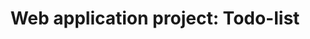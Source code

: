 ---
title: "Web application project: Todo-list"
tags: [Web Development, React Hooks, Javascript, Heroku, NodeJS, Express]
excerpt: "Web Application"
---